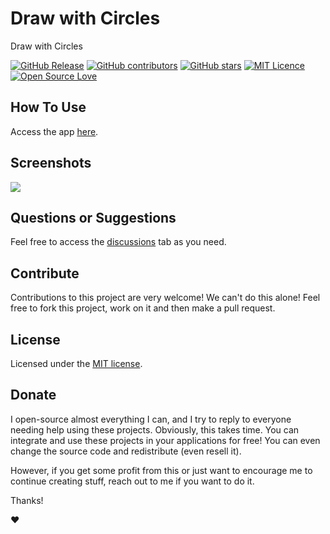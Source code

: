 # Draw with Circles

Draw with Circles

[![GitHub Release](https://img.shields.io/github/release/thiagodnf/draw-with-circles.svg)](https://github.com/thiagodnf/draw-with-circles/releases/latest)
[![GitHub contributors](https://img.shields.io/github/contributors/thiagodnf/draw-with-circles.svg)](https://github.com/thiagodnf/draw-with-circles/graphs/contributors)
[![GitHub stars](https://img.shields.io/github/stars/thiagodnf/draw-with-circles.svg)](https://github.com/thiagodnf/draw-with-circles)
[![MIT Licence](https://badges.frapsoft.com/os/mit/mit.svg?v=103)](https://opensource.org/licenses/mit-license.php)
[![Open Source Love](https://badges.frapsoft.com/os/v1/open-source.svg?v=103)](https://github.com/ellerbrock/open-source-badges/)

## How To Use

Access the app [here](https://thiagodnf.github.io/draw-with-circles).

## Screenshots

<img class="screenshot" src="https://user-images.githubusercontent.com/114015/208959383-c86e0950-2f7d-4e69-9ec2-e3d59ad388ff.gif"/>

## Questions or Suggestions

Feel free to access the <a href="../../discussions">discussions</a> tab as you need.

## Contribute

Contributions to this project are very welcome! We can't do this alone! Feel free to fork this project, work on it and then make a pull request.

## License

Licensed under the [MIT license](LICENSE).

## Donate

I open-source almost everything I can, and I try to reply to everyone needing help using these projects. Obviously, this takes time. You can integrate and use these projects in your applications for free! You can even change the source code and redistribute (even resell it).

However, if you get some profit from this or just want to encourage me to continue creating stuff, reach out to me if you want to do it.

Thanks!

❤️
